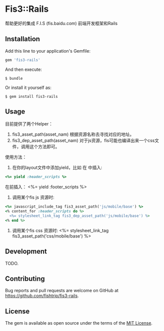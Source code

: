 # Fis3::Rails

帮助更好的集成 F.I.S (fis.baidu.com) 前端开发框架和Rails

## Installation

Add this line to your application's Gemfile:

```ruby
gem 'fis3-rails'
```

And then execute:

    $ bundle

Or install it yourself as:

    $ gem install fis3-rails

## Usage

目前提供了两个Helper：

1. fis3_asset_path(asset_nam) 根据资源名称去寻找对应的地址。
1. fis3_dep_asset_path(asset_nam) 对于js资源，fis可能也编译出来一个css文件，调用这个方法即可。

使用方法：
1. 在你的layout文件中添加yield，比如
在<head> 中插入:

```ruby
<%= yield :header_scripts %>
```

在</body>前插入：
<%= yield :footer_scripts %>

1. 调用某个fis js 资源时:

```ruby
<%= javascript_include_tag fis3_asset_path('js/mobile/base') %>
<% content_for :header_scripts do %>
  <%= stylesheet_link_tag fis3_dep_asset_path('js/mobile/base') %>
<% end %>
```

1. 调用某个fis css 资源时:
<%= stylesheet_link_tag fis3_asset_path('css/mobile/base') %>


## Development

TODO.

## Contributing

Bug reports and pull requests are welcome on GitHub at https://github.com/fishtrip/fis3-rails.


## License

The gem is available as open source under the terms of the [MIT License](http://opensource.org/licenses/MIT).

